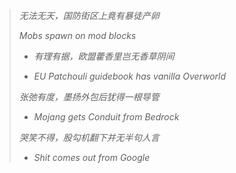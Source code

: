 
> *无法无天，国防街区上竟有暴徒产卵*
> 
> *Mobs spawn on mod blocks*
> 
> - *有理有据，欧盟藿香里岂无香草阴间*
> 
> - *EU Patchouli guidebook has vanilla Overworld*
> 
> *张弛有度，墨扬外包后犹得一根导管*
> 
> - *Mojang gets Conduit from Bedrock*
> 
> *哭笑不得，股勾机翻下并无半句人言*
> 
> - *Shit comes out from Google*
